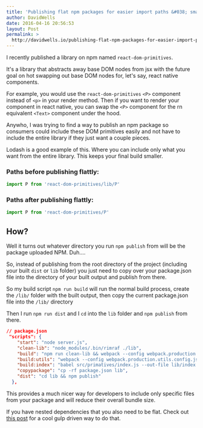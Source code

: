 ```yaml
---
title: 'Publishing flat npm packages for easier import paths &#038; smaller consumer bundle sizes'
author: DavidWells
date: 2016-04-16 20:56:53
layout: Post
permalink: >
  http://davidwells.io/publishing-flat-npm-packages-for-easier-import-paths-smaller-consumer-bundle-sizes/
---
```

I recently published a library on npm named `react-dom-primitives`.

It's a library that abstracts away base DOM nodes from jsx with the future goal on hot swapping out base DOM nodes for, let's say, react native components.

For example, you would use the `react-dom-primitives` `<P>` component instead of `<p>` in your render method. Then if you want to render your component in react native, you can swap the `<P>` component for the rn equivalent `<Text>` component under the hood.

Anywho, I was trying to find a way to publish an npm package so consumers could include these DOM primitives easily and not have to include the entire library if they just want a couple pieces.

Lodash is a good example of this. Where you can include only what you want from the entire library. This keeps your final build smaller.

### Paths before publishing flattly:

```js
import P from 'react-dom-primitives/lib/P'
```

### Paths after publishing flattly:

```js
import P from 'react-dom-primitives/P'
```

## How?

Well it turns out whatever directory you run `npm publish` from will be the package uploaded NPM. Duh....

So, instead of publishing from the root directory of the project (including your built `dist` or `lib` folder) you just need to copy over your package.json file into the directory of your built output and publish from there.

So my build script `npm run build` will run the normal build process, create the `/lib/` folder with the built output, then copy the current package.json file into the `/lib/` directory

Then I run `npm run dist` and I `cd` into the `lib` folder and `npm publish` from there.

```json
// package.json
 "scripts": {
    "start": "node server.js",
    "clean-lib": "node_modules/.bin/rimraf ./lib",
    "build": "npm run clean-lib && webpack --config webpack.production.config.js --colors --progress --inline && npm run build:utils && npm run build:index && npm run copypackage",
    "build:utils": "webpack --config webpack.production.utils.config.js --colors --progress --inline",
    "build:index": "babel src/primatives/index.js --out-file lib/index.js",
    "copypackage": "cp -rf package.json lib",
    "dist": "cd lib && npm publish"
  },
```

This provides a much nicer way for developers to include only specific files from your package and will reduce their overall bundle size.

If you have nested dependencies that you also need to be flat. Check out [this post](https://medium.com/@jbscript/publishing-flat-modules-to-npm-4367f5e0c10d) for a cool gulp driven way to do that.
